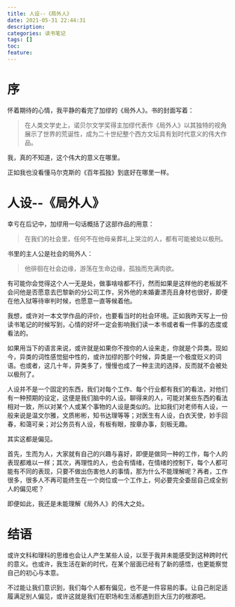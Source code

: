 ```yaml
---
title: 人设--《局外人》
date: 2021-05-31 22:44:31
description: 
categories: 读书笔记
tags: [] 
toc: 
feature: 
---
```


# 序

怀着期待的心情，我平静的看完了加缪的《局外人》。书的封面写着：

> 在人类文学史上，诺贝尔文学奖得主加缪代表作《局外人》以其独特的视角展示了世界的荒诞性，成为二十世纪整个西方文坛具有划时代意义的伟大作品。

我，真的不知道，这个伟大的意义在哪里。

正如我也没看懂马尔克斯的《百年孤独》到底好在哪里一样。

<!-- more -->

# 人设--《局外人》

幸亏在后记中，加缪用一句话概括了这部作品的用意：

>在我们的社会里，任何不在他母亲葬礼上哭泣的人，都有可能被处以极刑。

书里的主人公是社会的局外人：

>他徘徊在社会边缘，游荡在生命边缘，孤独而充满肉欲。

有可能你会觉得这个人一无是处，做事啥啥都不行，然而如果是这样他的老板就不会问他是否愿意去巴黎新的分公司工作，另外他的未婚妻漂亮且身材也很好，即便在他入狱等待审判时候，也愿意一直等候着他。

我想，或许对一本文学作品的评价，也要看当时的社会环境。正如我昨天写上一份读书笔记的时候写到，心情的好坏一定会影响我们读一本书或者看一件事的态度或看法的。

如果用当下的语言来说，或许就是如果你不按你的人设来走，你就是个异类。现如今，异类的词性感觉挺中性的，或许加缪的那个时候，异类是一个极度贬义的词语。也或者，这几十年，异类多了，慢慢也成了一种主流的选择，反而就不会被处以极刑了。

人设并不是一个固定的东西，我们对每个工作、每个行业都有我们的看法，对他们有一种预期的设定，这便是我们脑中的人设。聊得来的人，可能对某些东西的看法相对一致，所以对某个人或某个事物的人设是类似的。比如我们对老师有人设，一般来说是温文尔雅，文质彬彬，知书达理等等；对医生有人设，白衣天使，妙手回春，和蔼可亲；对公务员有人设，有板有眼，按章办事，刻板无趣。

其实这都是偏见。

首先，生而为人，大家就有自己的兴趣与喜好，即便是做同一种的工作，每个人的表现都难以一样；其次，再理性的人，也会有情绪，在情绪的控制下，每个人都可能有不同的表现，只要不做出伤害他人的事情，那为什么不能理解呢？再者，工作很多，很多人不再可能终生在一个岗位或一个工作上，何必要完全委屈自己成全别人的偏见呢？

即便如此，我还是未能理解《局外人》的伟大之处。

# 结语

或许文科和理科的思维也会让人产生某些人设，以至于我并未能感受到这种跨时代的意义。也或许，我生活在新的时代，在某个层面已经有了新的感悟，也更能察觉自己的初心与本意。

不过能让我们意识到，我们每个人都有偏见，也不是一件容易的事。让自己削足适履满足别人偏见，或许这就是我们在职场和生活都遇到巨大压力的根源吧。